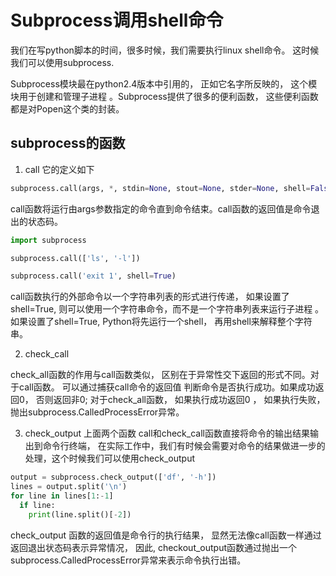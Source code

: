 # Subprocess调用shell命令

我们在写python脚本的时间，很多时候，我们需要执行linux shell命令。 这时候我们可以使用subprocess.

Subprocess模块最在python2.4版本中引用的， 正如它名字所反映的， 这个模块用于创建和管理子进程 。Subprocess提供了很多的便利函数， 这些便利函数都是对Popen这个类的封装。

## subprocess的函数
1. call
它的定义如下
```python
subprocess.call(args, *, stdin=None, stout=None, stder=None, shell=False)
```
call函数将运行由args参数指定的命令直到命令结束。call函数的返回值是命令退出的状态码。


```python
import subprocess

subprocess.call(['ls', '-l'])

subprocess.call('exit 1', shell=True)
```
call函数执行的外部命令以一个字符串列表的形式进行传递， 如果设置了shell=True, 则可以使用一个字符串命令，而不是一个字符串列表来运行子进程 。 如果设置了shell=True, Python将先运行一个shell， 再用shell来解释整个字符串。

2. check_call

check_all函数的作用与call函数类似， 区别在于异常性交下返回的形式不同。对于call函数。 可以通过捕获call命令的返回值 判断命令是否执行成功。如果成功返回0， 否则返回非0; 对于check_all函数， 如果执行成功返回0 ， 如果执行失败， 抛出subprocess.CalledProcessError异常。

3. check_output
上面两个函数 call和check_call函数直接将命令的输出结果输出到命令行终端， 在实际工作中，我们有时候会需要对命令的结果做进一步的处理，这个时候我们可以使用check_output

```python
output = subprocess.check_output(['df', '-h'])
lines = output.split('\n')
for line in lines[1:-1]
  if line:
    print(line.split()[-2])
```

check_output 函数的返回值是命令行的执行结果， 显然无法像call函数一样通过返回退出状态码表示异常情况， 因此, checkout_output函数通过抛出一个subprocess.CalledProcessError异常来表示命令执行出错。
